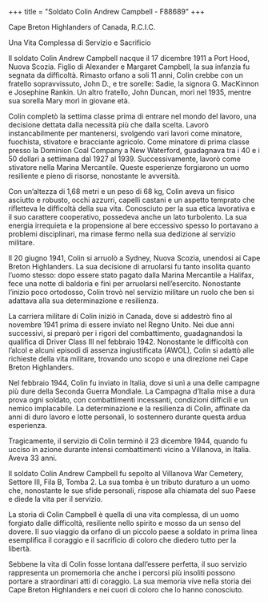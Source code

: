 +++
title = "Soldato Colin Andrew Campbell - F88689"
+++

Cape Breton Highlanders of Canada, R.C.I.C.

Una Vita Complessa di Servizio e Sacrificio

Il soldato Colin Andrew Campbell nacque il 17 dicembre 1911 a Port Hood, Nuova Scozia. Figlio di Alexander e Margaret Campbell, la sua infanzia fu segnata da difficoltà. Rimasto orfano a soli 11 anni, Colin crebbe con un fratello sopravvissuto, John D., e tre sorelle: Sadie, la signora G. MacKinnon e Josephine Rankin. Un altro fratello, John Duncan, morì nel 1935, mentre sua sorella Mary morì in giovane età.

Colin completò la settima classe prima di entrare nel mondo del lavoro, una decisione dettata dalla necessità più che dalla scelta. Lavorò instancabilmente per mantenersi, svolgendo vari lavori come minatore, fuochista, stivatore e bracciante agricolo. Come minatore di prima classe presso la Dominion Coal Company a New Waterford, guadagnava tra i 40 e i 50 dollari a settimana dal 1927 al 1939. Successivamente, lavorò come stivatore nella Marina Mercantile. Queste esperienze forgiarono un uomo resiliente e pieno di risorse, nonostante le avversità.

Con un’altezza di 1,68 metri e un peso di 68 kg, Colin aveva un fisico asciutto e robusto, occhi azzurri, capelli castani e un aspetto temprato che rifletteva le difficoltà della sua vita. Conosciuto per la sua etica lavorativa e il suo carattere cooperativo, possedeva anche un lato turbolento. La sua energia irrequieta e la propensione al bere eccessivo spesso lo portavano a problemi disciplinari, ma rimase fermo nella sua dedizione al servizio militare.

Il 20 giugno 1941, Colin si arruolò a Sydney, Nuova Scozia, unendosi ai Cape Breton Highlanders. La sua decisione di arruolarsi fu tanto insolita quanto l’uomo stesso: dopo essere stato pagato dalla Marina Mercantile a Halifax, fece una notte di baldoria e finì per arruolarsi nell’esercito. Nonostante l’inizio poco ortodosso, Colin trovò nel servizio militare un ruolo che ben si adattava alla sua determinazione e resilienza.

La carriera militare di Colin iniziò in Canada, dove si addestrò fino al novembre 1941 prima di essere inviato nel Regno Unito. Nei due anni successivi, si preparò per i rigori del combattimento, guadagnandosi la qualifica di Driver Class III nel febbraio 1942. Nonostante le difficoltà con l’alcol e alcuni episodi di assenza ingiustificata (AWOL), Colin si adattò alle richieste della vita militare, trovando uno scopo e una direzione nei Cape Breton Highlanders.

Nel febbraio 1944, Colin fu inviato in Italia, dove si unì a una delle campagne più dure della Seconda Guerra Mondiale. La Campagna d’Italia mise a dura prova ogni soldato, con combattimenti incessanti, condizioni difficili e un nemico implacabile. La determinazione e la resilienza di Colin, affinate da anni di duro lavoro e lotte personali, lo sostennero durante questa ardua esperienza.

Tragicamente, il servizio di Colin terminò il 23 dicembre 1944, quando fu ucciso in azione durante intensi combattimenti vicino a Villanova, in Italia. Aveva 33 anni.

Il soldato Colin Andrew Campbell fu sepolto al Villanova War Cemetery, Settore III, Fila B, Tomba 2. La sua tomba è un tributo duraturo a un uomo che, nonostante le sue sfide personali, rispose alla chiamata del suo Paese e diede la vita per il servizio.

La storia di Colin Campbell è quella di una vita complessa, di un uomo forgiato dalle difficoltà, resiliente nello spirito e mosso da un senso del dovere. 
Il suo viaggio da orfano di un piccolo paese a soldato in prima linea esemplifica il coraggio e il sacrificio di coloro che diedero tutto per la libertà.

Sebbene la vita di Colin fosse lontana dall’essere perfetta, il suo servizio rappresenta un promemoria che anche i percorsi più insoliti possono portare a straordinari atti di coraggio.
La sua memoria vive nella storia dei Cape Breton Highlanders e nei cuori di coloro che lo hanno conosciuto.
